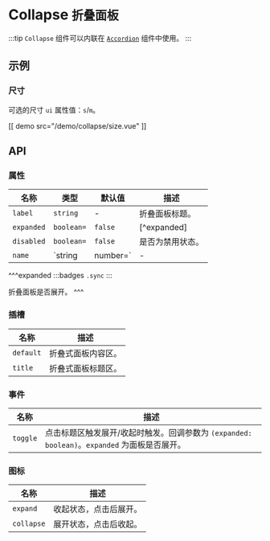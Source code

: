 # Collapse <small>折叠面板</small>

:::tip
`Collapse` 组件可以内联在 [`Accordion`](./accordion) 组件中使用。
:::

## 示例

### 尺寸

可选的尺寸 `ui` 属性值：`s`/`m`。

[[ demo src="/demo/collapse/size.vue" ]]

## API

### 属性

| 名称 | 类型 | 默认值 | 描述 |
| -- | -- | -- | -- |
| `label` | `string` | - | 折叠面板标题。 |
| `expanded` | `boolean=` | `false` | [^expanded] |
| `disabled` | `boolean=` | `false` | 是否为禁用状态。 |
| `name` | `string|number=` | - | 当内联在 [`Accordion`](./accordion) 组件中使用时，用来提供已展开面板的唯一标识。 |

^^^expanded
:::badges
`.sync`
:::

折叠面板是否展开。
^^^

### 插槽

| 名称 | 描述 |
| -- | -- |
| `default` | 折叠式面板内容区。 |
| `title` | 折叠式面板标题区。 |

### 事件

| 名称 | 描述 |
| -- | -- |
| `toggle` | 点击标题区触发展开/收起时触发。回调参数为 `(expanded: boolean)`。`expanded` 为面板是否展开。 |

### 图标

| 名称 | 描述 |
| -- | -- |
| `expand` | 收起状态，点击后展开。 |
| `collapse` | 展开状态，点击后收起。 |
